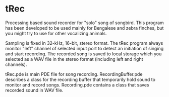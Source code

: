 # tRec
Processing based sound recorder for "solo" song of songbird. This program has been developed to be used mainly for Bengalese and zebra finches, but you might try to use for other vocalizing animals.

Sampling is fixed in 32-kHz, 16-bit, stereo format. The tRec program always monitor "left" channel of selected input port to detect an initiation of singing and start recording. The recorded song is saved to local storage which you selected as a WAV file in the stereo format (including left and right channels).

tRec.pde is main PDE file for song recording. 
RecordingBuffer.pde describes a class for the recording buffer that temporarily hold sound to monitor and record songs.
Recording.pde contains a class that saves recorded sound in WAV file.




